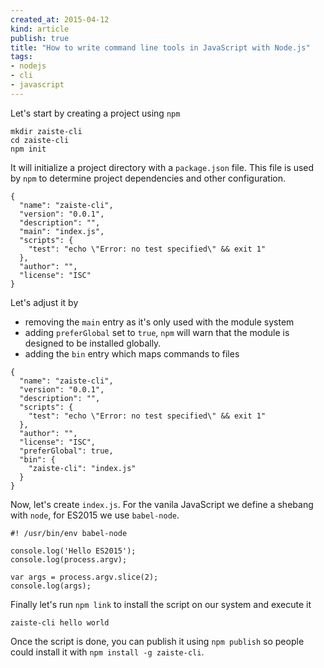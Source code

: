 ```yaml
---
created_at: 2015-04-12
kind: article
publish: true
title: "How to write command line tools in JavaScript with Node.js"
tags:
- nodejs
- cli
- javascript
---
```


Let's start by creating a project using `npm`

    mkdir zaiste-cli
    cd zaiste-cli
    npm init

It will initialize a project directory with a `package.json` file.
This file is used by `npm` to determine project dependencies and other
configuration.

```
{
  "name": "zaiste-cli",
  "version": "0.0.1",
  "description": "",
  "main": "index.js",
  "scripts": {
    "test": "echo \"Error: no test specified\" && exit 1"
  },
  "author": "",
  "license": "ISC"
}
```

Let's adjust it by

* removing the `main` entry as it's only used with the module system
* adding `preferGlobal` set to `true`, `npm` will warn that the module
is designed to be installed globally.
* adding the `bin` entry which maps commands to files

```
{
  "name": "zaiste-cli",
  "version": "0.0.1",
  "description": "",
  "scripts": {
    "test": "echo \"Error: no test specified\" && exit 1"
  },
  "author": "",
  "license": "ISC",
  "preferGlobal": true,
  "bin": {
    "zaiste-cli": "index.js"
  }
}
```

Now, let's create `index.js`. For the vanila JavaScript we define a shebang with
`node`, for ES2015 we use `babel-node`.

```
#! /usr/bin/env babel-node

console.log('Hello ES2015');
console.log(process.argv);

var args = process.argv.slice(2);
console.log(args);
```

Finally let's run `npm link` to install the script on our system and execute it

```
zaiste-cli hello world
```

Once the script is done, you can publish it using `npm publish` so people could install
it with `npm install -g zaiste-cli`.